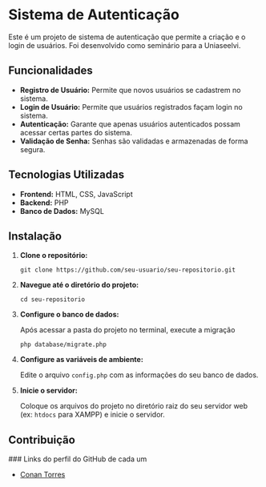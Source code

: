   <h1>Sistema de Autenticação</h1>
  <p>
      Este é um projeto de sistema de autenticação que permite a criação e o login de usuários. Foi desenvolvido como
      seminário para a Uniaseelvi.
  </p>

  <h2>Funcionalidades</h2>
  <ul>
      <li><strong>Registro de Usuário:</strong> Permite que novos usuários se cadastrem no sistema.</li>
      <li><strong>Login de Usuário:</strong> Permite que usuários registrados façam login no sistema.</li>
      <li><strong>Autenticação:</strong> Garante que apenas usuários autenticados possam acessar certas partes do
          sistema.</li>
      <li><strong>Validação de Senha:</strong> Senhas são validadas e armazenadas de forma segura.</li>
  </ul>

  <h2>Tecnologias Utilizadas</h2>
  <ul>
      <li><strong>Frontend:</strong> HTML, CSS, JavaScript</li>
      <li><strong>Backend:</strong> PHP</li>
      <li><strong>Banco de Dados:</strong> MySQL</li>
  </ul>

  <h2>Instalação</h2>
  <ol>
      <li>
          <p><strong>Clone o repositório:</strong></p>
          <pre><code>git clone https://github.com/seu-usuario/seu-repositorio.git</code></pre>
      </li>
      <li>
          <p><strong>Navegue até o diretório do projeto:</strong></p>
          <pre><code>cd seu-repositorio</code></pre>
      </li>
      <li>
          <p><strong>Configure o banco de dados:</strong></p>
          <p>Após acessar a pasta do projeto no terminal, execute a migração</p>
          <pre><code>php database/migrate.php</code></pre>
      </li>
      <li>
          <p><strong>Configure as variáveis de ambiente:</strong></p>
          <p>Edite o arquivo <code>config.php</code> com as informações do seu banco de dados.</p>
      </li>
      <li>
          <p><strong>Inicie o servidor:</strong></p>
          <p>Coloque os arquivos do projeto no diretório raiz do seu servidor web (ex: <code>htdocs</code> para XAMPP) e
              inicie o servidor.</p>
      </li>
  </ol>

  <h2>Contribuição</h2>
  <p>### Links do perfil do GitHub de cada um</p>
      <ul>
        <li><a href="https://github.com/c0nant">Conan Torres</a></li>
    </ul>
